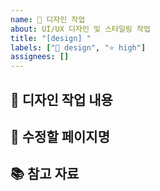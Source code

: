 ```yaml
---
name: 🎨 디자인 작업
about: UI/UX 디자인 및 스타일링 작업
title: "[design] "
labels: ["🎨 design", "⭐ high"]
assignees: []
---
```


## 🎨 디자인 작업 내용
<!-- 어떤 화면/컴포넌트를 어떤 식으로 디자인할 것인지 -->

## 🎯 수정할 페이지명
<!-- mainPage.js 등 파일명 -->

## 📚 참고 자료
<!-- 참고할 디자인, 컬러팔레트, 아이콘 등 -->
